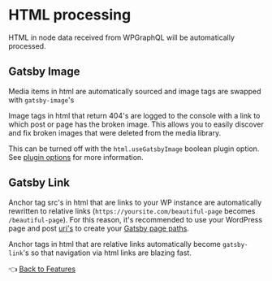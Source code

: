 # HTML processing

HTML in node data received from WPGraphQL will be automatically processed.

## Gatsby Image

Media items in html are automatically sourced and image tags are swapped with `gatsby-image`'s

Image tags in html that return 404's are logged to the console with a link to which post or page has the broken image. This allows you to easily discover and fix broken images that were deleted from the media library.

This can be turned off with the `html.useGatsbyImage` boolean plugin option. See [plugin options](../plugin-options.md#html.usegatsbyimage-boolean) for more information.

## Gatsby Link

Anchor tag src's in html that are links to your WP instance are automatically rewritten to relative links (`https://yoursite.com/beautiful-page` becomes `/beautiful-page`). For this reason, it's recommended to use your WordPress page and post [uri's](https://github.com/TylerBarnes/using-gatsby-source-wordpress-experimental/blob/master/gatsby-node.js#L29) to create your [Gatsby page paths](https://github.com/TylerBarnes/using-gatsby-source-wordpress-experimental/blob/master/gatsby-node.js#L68).

Anchor tags in html that are relative links automatically become `gatsby-link`'s so that navigation via html links are blazing fast.

:point_left: [Back to Features](./index.md)
